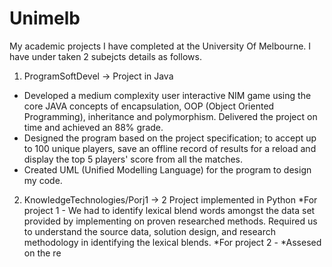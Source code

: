 # Unimelb
My academic projects I have completed at the University Of Melbourne. I have under taken 2 subejcts details as follows.

1. ProgramSoftDevel -> Project in Java
*   Developed a medium complexity user interactive NIM game using the core JAVA concepts of encapsulation, OOP (Object Oriented Programming), inheritance and polymorphism. Delivered the project on time and achieved an 88% grade.
*   Designed the program based on the project specification; to accept up to 100 unique players, save an offline record of results for a reload and display the top 5 players' score from all the matches.
*   Created UML (Unified Modelling Language) for the program to design my code.

2. KnowledgeTechnologies/Porj1 -> 2 Project implemented in Python
*For project 1 - We had to identify lexical blend words amongst the data set provided by implementing on proven researched methods. Required us to understand the source data, solution design, and research methodology in identifying the lexical blends.
*For project 2 - 
*Assesed on the re
